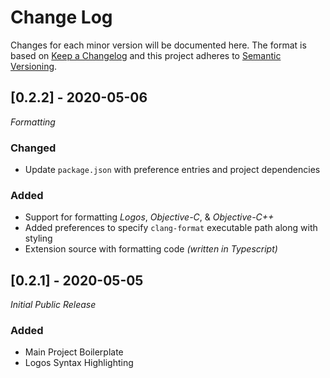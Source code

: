 # Change Log
Changes for each minor version will be documented here.
The format is based on [Keep a Changelog](http://keepachangelog.com/) and this project adheres to [Semantic Versioning](http://semver.org/).


## **[0.2.2]** - 2020-05-06
*Formatting*
### Changed
- Update `package.json` with preference entries and project dependencies
### Added
- Support for formatting *Logos*, *Objective-C*, & *Objective-C++*
- Added preferences to specify `clang-format` executable path along with styling
- Extension source with formatting code *(written in Typescript)*

## **[0.2.1]** - 2020-05-05
*Initial Public Release*
### Added
- Main Project Boilerplate
- Logos Syntax Highlighting
